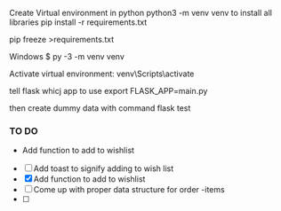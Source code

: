 Create Virtual environment in python
python3 -m venv venv
to install all libraries
pip install -r requirements.txt 

pip freeze >requirements.txt

Windows
$ py -3 -m venv venv

Activate virtual environment:
venv\Scripts\activate

tell flask whicj app to use
export FLASK_APP=main.py

then create dummy data with command
flask test


### TO DO
* Add function to add to wishlist
- [ ] Add toast to signify adding to wish list
- [x] Add function to add to wishlist
- [ ] Come up with proper data structure for order -items
- [ ] 
